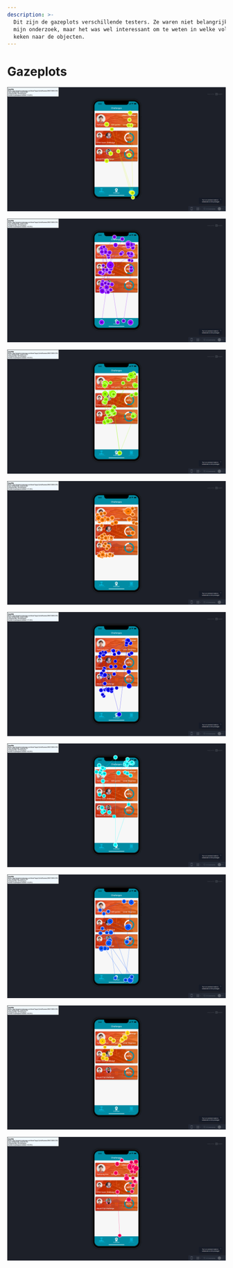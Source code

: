 ```yaml
---
description: >-
  Dit zijn de gazeplots verschillende testers. Ze waren niet belangrijk voor
  mijn onderzoek, maar het was wel interessant om te weten in welke volgorde ze
  keken naar de objecten.
---
```


# Gazeplots

![Afbeelding \[..\]](../../.gitbook/assets/gaze-challenge%20%282%29.png)

![Afbeelding \[..\]](../../.gitbook/assets/gaze_challenges.png)

![Afbeelding \[..\]](../../.gitbook/assets/gazeplot_challenges%20%281%29.png)

![Afbeelding \[..\]](../../.gitbook/assets/gaze-challenge.png)

![Afbeelding \[..\]](../../.gitbook/assets/gaze-challenge%20%281%29.png)

![Afbeelding \[..\]](../../.gitbook/assets/gazeplot_challenges%20%282%29.png)

![Afbeelding \[..\]](../../.gitbook/assets/gazeplots_challenges.png)

![Afbeelding \[..\]](../../.gitbook/assets/gazeplot_challenges.png)

![Afbeelding \[..\]](../../.gitbook/assets/gaze_challenge.png)



